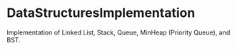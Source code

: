 # DataStructuresImplementation
Implementation of Linked List, Stack, Queue, MinHeap (Priority Queue), and BST.
